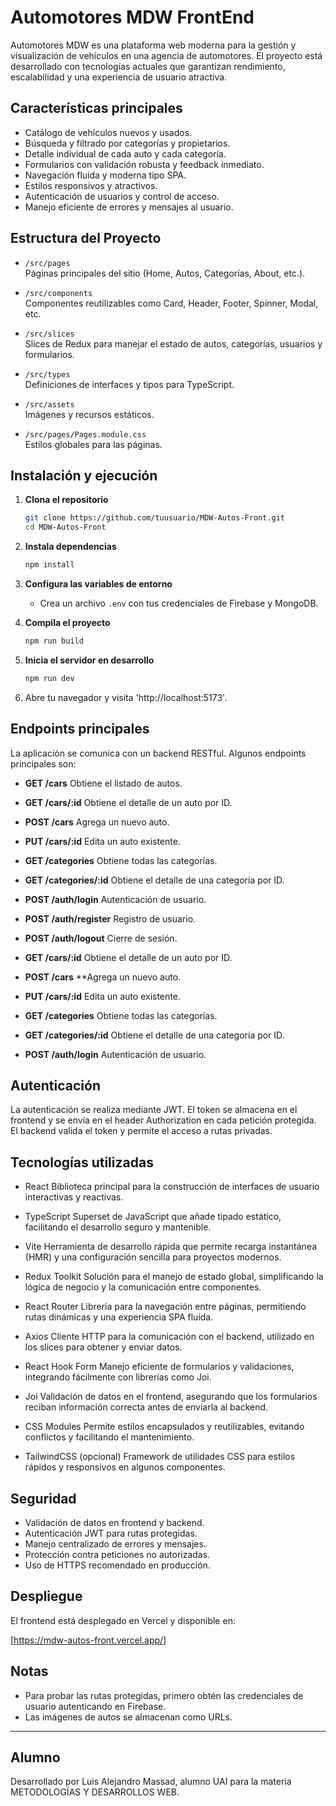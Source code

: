 # Automotores MDW FrontEnd


Automotores MDW es una plataforma web moderna para la gestión y visualización de vehículos en una agencia de automotores. El proyecto está desarrollado con tecnologías actuales que garantizan rendimiento, escalabilidad y una experiencia de usuario atractiva.

## Características principales

- Catálogo de vehículos nuevos y usados.
- Búsqueda y filtrado por categorías y propietarios.
- Detalle individual de cada auto y cada categoría.
- Formularios con validación robusta y feedback inmediato.
- Navegación fluida y moderna tipo SPA.
- Estilos responsivos y atractivos.
- Autenticación de usuarios y control de acceso.
- Manejo eficiente de errores y mensajes al usuario.

## Estructura del Proyecto

- `/src/pages`  
  Páginas principales del sitio (Home, Autos, Categorías, About, etc.).

- `/src/components`  
  Componentes reutilizables como Card, Header, Footer, Spinner, Modal, etc.

- `/src/slices`  
  Slices de Redux para manejar el estado de autos, categorías, usuarios y formularios.

- `/src/types`  
  Definiciones de interfaces y tipos para TypeScript.

- `/src/assets`  
  Imágenes y recursos estáticos.

- `/src/pages/Pages.module.css`  
  Estilos globales para las páginas.

## Instalación y ejecución

1. **Clona el repositorio**
   ```bash
   git clone https://github.com/tuusuario/MDW-Autos-Front.git
   cd MDW-Autos-Front
   ```
2. **Instala dependencias**
   ```bash
   npm install
   ```
3. **Configura las variables de entorno**
   - Crea un archivo `.env` con tus credenciales de Firebase y MongoDB.

4. **Compila el proyecto**
   ```bash
   npm run build
   ```
5. **Inicia el servidor en desarrollo**
   ```bash
   npm run dev
   ```
6. Abre tu navegador y visita 'http://localhost:5173'.

## Endpoints principales
La aplicación se comunica con un backend RESTful. Algunos endpoints principales son:

- **GET /cars**
Obtiene el listado de autos.

- **GET /cars/:id**
Obtiene el detalle de un auto por ID.

- **POST /cars**
Agrega un nuevo auto.

- **PUT /cars/:id**
Edita un auto existente.

- **GET /categories**
Obtiene todas las categorías.

- **GET /categories/:id**
Obtiene el detalle de una categoría por ID.

- **POST /auth/login**
Autenticación de usuario. 

- **POST /auth/register**
Registro de usuario.

- **POST /auth/logout**
Cierre de sesión.

- **GET /cars/:id**
Obtiene el detalle de un auto por ID.

- **POST /cars**
**Agrega un nuevo auto.

- **PUT /cars/:id**
Edita un auto existente.

- **GET /categories**
Obtiene todas las categorías.

- **GET /categories/:id**
Obtiene el detalle de una categoría por ID.

- **POST /auth/login**
Autenticación de usuario.

## Autenticación
La autenticación se realiza mediante JWT.
El token se almacena en el frontend y se envía en el header Authorization en cada petición protegida.
El backend valida el token y permite el acceso a rutas privadas.

## Tecnologías utilizadas

* React
Biblioteca principal para la construcción de interfaces de usuario interactivas y reactivas.

* TypeScript
Superset de JavaScript que añade tipado estático, facilitando el desarrollo seguro y mantenible.

* Vite
Herramienta de desarrollo rápida que permite recarga instantánea (HMR) y una configuración sencilla para proyectos modernos.

* Redux Toolkit
Solución para el manejo de estado global, simplificando la lógica de negocio y la comunicación entre componentes.

* React Router
Librería para la navegación entre páginas, permitiendo rutas dinámicas y una experiencia SPA fluida.

* Axios
Cliente HTTP para la comunicación con el backend, utilizado en los slices para obtener y enviar datos.

* React Hook Form
Manejo eficiente de formularios y validaciones, integrando fácilmente con librerías como Joi.

* Joi
Validación de datos en el frontend, asegurando que los formularios reciban información correcta antes de enviarla al backend.

* CSS Modules
Permite estilos encapsulados y reutilizables, evitando conflictos y facilitando el mantenimiento.

* TailwindCSS (opcional)
Framework de utilidades CSS para estilos rápidos y responsivos en algunos componentes.

## Seguridad
- Validación de datos en frontend y backend.
- Autenticación JWT para rutas protegidas.
- Manejo centralizado de errores y mensajes.
- Protección contra peticiones no autorizadas.
- Uso de HTTPS recomendado en producción.

## Despliegue

El frontend está desplegado en Vercel y disponible en:

[https://mdw-autos-front.vercel.app/]

## Notas

- Para probar las rutas protegidas, primero obtén las credenciales de usuario autenticando en Firebase.
- Las imágenes de autos se almacenan como URLs.
---

## Alumno

Desarrollado por Luis Alejandro Massad, alumno UAI para la materia METODOLOGÍAS Y DESARROLLOS WEB.
